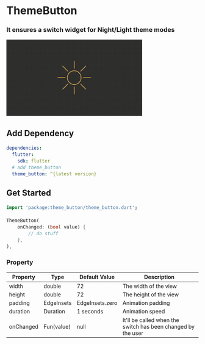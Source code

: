 # ThemeButton

<h3>It ensures a switch widget for Night/Light theme modes</h3>

<img src="https://raw.githubusercontent.com/memishood/theme_button/main/sample.gif" height=200>

## Add Dependency
```yaml
dependencies:
  flutter:
    sdk: flutter
  # add theme_button
  theme_button: ^{latest version}
```

## Get Started

```dart
import 'package:theme_button/theme_button.dart';

ThemeButton(
    onChanged: (bool value) {
        // do stuff
    },
),
```

### Property

| Property        | Type         | Default Value            | Description                                                                 |
| --------------- | ------------ | ------------------------ | --------------------------------------------------------------------------- |
| width           | double       | 72                       | The width of the view                                                       |
| height          | double       | 72                       | The height of the view                                                      |
| padding         | EdgeInsets   | EdgeInsets.zero          | Animation padding                                                           |
| duration        | Duration     | 1 seconds                | Animation speed                                                             |
| onChanged       | Fun(value)   | null                     | It'll be called when the switch has been changed by the user                |
